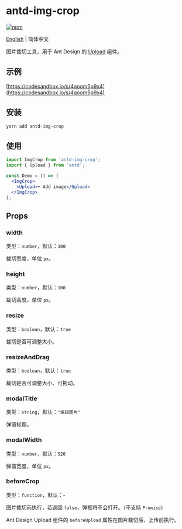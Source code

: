 # antd-img-crop

[![npm](https://img.shields.io/npm/v/antd-img-crop.svg?style=flat-square)](https://www.npmjs.com/package/antd-img-crop)

[English](./README.md) | 简体中文

图片裁切工具，用于 Ant Design 的 [Upload](https://ant.design/components/upload-cn/) 组件。

## 示例

[https://codesandbox.io/s/4qoom5p9x4](https://codesandbox.io/s/4qoom5p9x4)

## 安装

```bash
yarn add antd-img-crop
```

## 使用

```jsx harmony
import ImgCrop from 'antd-img-crop';
import { Upload } from 'antd';

const Demo = () => (
  <ImgCrop>
    <Upload>+ Add image</Upload>
  </ImgCrop>
);
```

## Props

### width

类型：`number`，默认：`100`

裁切宽度，单位 `px`。

### height

类型：`number`，默认：`100`

裁切高度，单位 `px`。

### resize

类型：`boolean`，默认：`true`

裁切是否可调整大小。

### resizeAndDrag

类型：`boolean`，默认：`true`

裁切是否可调整大小、可拖动。

### modalTitle

类型：`string`，默认：`"编辑图片"`

弹窗标题。

### modalWidth

类型：`number`，默认：`520`

弹窗宽度，单位 `px`。

### beforeCrop

类型：`function`，默认：-

图片裁切前执行，若返回 `false`，弹框将不会打开。（不支持 `Promise`）

Ant Design Upload 组件的 `beforeUpload` 属性在图片裁切后、上传前执行。

